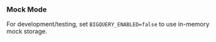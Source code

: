 ### Mock Mode

For development/testing, set `BIGQUERY_ENABLED=false` to use in-memory mock storage.
